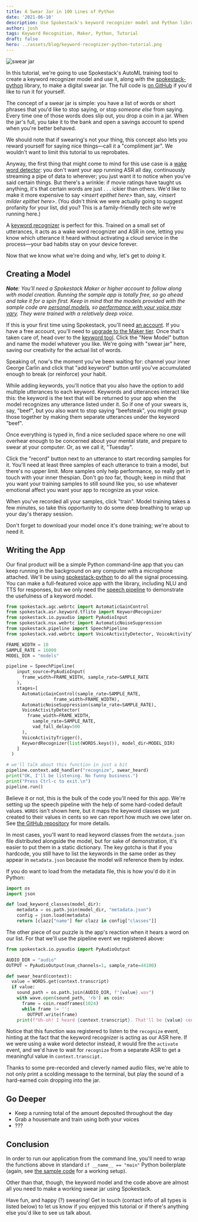```yaml
---
title: A Swear Jar in 100 Lines of Python
date: '2021-06-10'
description: Use Spokestack's keyword recognizer model and Python library to help save up for a rainy day.
author: josh
tags: Keyword Recognition, Maker, Python, Tutorial
draft: false
hero: ../assets/blog/keyword-recognizer-python-tutorial.png
---
```


![swear jar](../assets/blog/keyword-recognizer-python-tutorial.png 'swear jar')

In this tutorial, we're going to use Spokestack's AutoML training tool to create a keyword recognizer model and use it, along with the [spokestack-python](https://github.com/spokestack/spokestack-python) library, to make a digital swear jar. The full code is [on GitHub](https://github.com/spokestack/swear-jar-python) if you'd like to run it for yourself.

The concept of a swear jar is simple: you have a list of words or short phrases that you'd like to stop saying, or stop _someone else_ from saying. Every time one of those words does slip out, you drop a coin in a jar. When the jar's full, you take it to the bank and open a savings account to spend when you're better behaved.

We should note that if swearing's not your thing, this concept also lets you reward yourself for saying nice things—call it a "compliment jar". We wouldn't want to limit this tutorial to us reprobates.

Anyway, the first thing that might come to mind for this use case is a [wake word detector](/docs/concepts/wake-word): you don't want your app running ASR all day, continuously streaming a pipe of data to wherever; you just want it to notice when you've said certain things. But there's a wrinkle: if movie ratings have taught us anything, it's that certain words are just . . . ickier than others. We'd like to make it more expensive to say _\<insert epithet here\>_ than, say, _\<insert milder epithet here\>_. (You didn't think we were actually going to suggest profanity for your list, did you? This is a family-friendly tech site we're running here.)

A [keyword recognizer](/docs/concepts/keywords) is perfect for this. Trained on a small set of utterances, it acts as a wake word recognizer and ASR in one, letting you know which utterance it heard without activating a cloud service in the process—your bad habits stay on your device forever.

Now that we know what we're doing and why, let's get to _doing_ it.

## Creating a Model

_**Note**: You'll need a Spokestack Maker or higher account to follow along with model creation. Running the sample app is totally free, so go ahead and take it for a spin first. Keep in mind that the models provided with the sample code are [personal models](/docs/concepts/keywords#personal-keyword), so [performance with your voice may vary](what-are-personal-ai-models). They were trained with a relatively deep voice._

If this is your first time using Spokestack, you'll need [an account](/create). If you have a free account, you'll need to [upgrade to the Maker tier](/pricing#maker). Once that's taken care of, head over to the [keyword tool](/account/keyword). Click the "New Model" button and name the model whatever you like. We're going with "swear jar" here, saving our creativity for the actual list of words.

Speaking of, now's the moment you've been waiting for: channel your inner George Carlin and click that "add keyword" button until you've accumulated enough to break (or reinforce) your habit.

While adding keywords, you'll notice that you also have the option to add multiple utterances to each keyword. Keywords and utterances interact like this: the keyword is the text that will be returned to your app when the model recognizes any utterance listed under it. So if one of your swears is, say, "beef", but you also want to stop saying "beefsteak", you might group those together by making them separate utterances under the keyword "beef".

Once everything is typed in, find a nice secluded space where no one will overhear enough to be concerned about your mental state, and prepare to swear at your computer. Or, as we call it, "Tuesday".

Click the "record" button next to an utterance to start recording samples for it. You'll need at least three samples of each utterance to train a model, but there's no upper limit. More samples only help performance, so really get in touch with your inner thespian. Don't go _too_ far, though; keep in mind that you want your training samples to still sound like you, so use whatever emotional affect you want your app to recognize as your voice.

When you've recorded all your samples, click "train". Model training takes a few minutes, so take this opportunity to do some deep breathing to wrap up your day's therapy session.

Don't forget to download your model once it's done training; we're about to need it.

## Writing the App

Our final product will be a simple Python command-line app that you can keep running in the background on any computer with a microphone attached. We'll be using [spokestack-python](https://github.com/spokestack/spokestack-python) to do all the signal processing. You can make a full-featured voice app with the library, including NLU and TTS for responses, but we only need the [speech pipeline](/docs/python/speech-pipeline) to demonstrate the usefulness of a keyword model.

```python
from spokestack.agc.webrtc import AutomaticGainControl
from spokestack.asr.keyword.tflite import KeywordRecognizer
from spokestack.io.pyaudio import PyAudioInput
from spokestack.nsx.webrtc import AutomaticNoiseSuppression
from spokestack.pipeline import SpeechPipeline
from spokestack.vad.webrtc import VoiceActivityDetector, VoiceActivityTrigger

FRAME_WIDTH = 10
SAMPLE_RATE = 16000
MODEL_DIR = "models"

pipeline = SpeechPipeline(
    input_source=PyAudioInput(
      frame_width=FRAME_WIDTH, sample_rate=SAMPLE_RATE
    ),
    stages=[
      AutomaticGainControl(sample_rate=SAMPLE_RATE,
                  frame_width=FRAME_WIDTH),
      AutomaticNoiseSuppression(sample_rate=SAMPLE_RATE),
      VoiceActivityDetector(
        frame_width=FRAME_WIDTH,
          sample_rate=SAMPLE_RATE,
          vad_fall_delay=500
      ),
      VoiceActivityTrigger(),
      KeywordRecognizer(list(WORDS.keys()), model_dir=MODEL_DIR)
    ]
  )

# we'll talk about this function in just a bit
pipeline.context.add_handler("recognize", swear_heard)
print("OK, I'll be listening. No funny business.")
print("Press Ctrl-c to exit.\n")
pipeline.run()
```

Believe it or not, this is the bulk of the code you'll need for this app. We're setting up the speech pipeline with the help of some hard-coded default values. `WORDS` isn't shown here, but it maps the keyword classes we just created to their values in cents so we can report how much we owe later on. See [the GitHub repository](https://github.com/spokestack/swear-jar-python) for more details.

In most cases, you'll want to read keyword classes from the `metdata.json` file distributed alongside the model, but for sake of demonstration, it's easier to put them in a static dictionary. The key gotcha is that if you hardcode, you still have to list the keywords in the same order as they appear in `metadata.json` because the model will reference them by index.

If you do want to load from the metadata file, this is how you'd do it in Python:

```python
import os
import json

def load_keyword_classes(model_dir):
    metadata = os.path.join(model_dir, "metadata.json")
    config = json.load(metadata)
    return [clazz["name"] for clazz in config["classes"]]
```

The other piece of our puzzle is the app's reaction when it hears a word on our list. For that we'll use the pipeline event we registered above:

```python
from spokestack.io.pyaudio import PyAudioOutput

AUDIO_DIR = "audio"
OUTPUT = PyAudioOutput(num_channels=1, sample_rate=44100)

def swear_heard(context):
  value = WORDS.get(context.transcript)
  if value:
    sound_path = os.path.join(AUDIO_DIR, f"{value}.wav")
    with wave.open(sound_path, 'rb') as coin:
      frame = coin.readframes(1024)
      while frame != '':
        OUTPUT.write(frame)
    print(f"Uh-oh! I heard {context.transcript}. That'll be {value} cents.")
```

Notice that this function was registered to listen to the `recognize` event, hinting at the fact that the keyword recognizer is acting as our ASR here. If we were using a wake word detector instead, it would fire the `activate` event, and we'd have to wait for `recognize` from a separate ASR to get a meaningful value in `context.transcipt.`

Thanks to some pre-recorded and cleverly named audio files, we're able to not only print a scolding message to the terminal, but play the sound of a hard-earned coin dropping into the jar.

## Go Deeper

- Keep a running total of the amount deposited throughout the day
- Grab a housemate and train using both your voices
- ???

## Conclusion

In order to run our application from the command line, you'll need to wrap the functions above in standard `if __name__ == "main"` Python boilerplate (again, see [the sample code](https://github.com/spokestack/swear-jar-python) for a working setup).

Other than that, though, the keyword model and the code above are almost all you need to make a working swear jar using Spokestack.

Have fun, and happy (?) swearing! Get in touch (contact info of all types is listed below) to let us know if you enjoyed this tutorial or if there's anything else you'd like to see us talk about.
